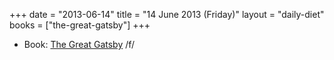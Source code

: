 +++
date = "2013-06-14"
title = "14 June 2013 (Friday)"
layout = "daily-diet"
books = ["the-great-gatsby"]
+++


* Book: [The Great Gatsby](/books/the-great-gatsby) /f/